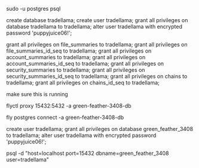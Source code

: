 
sudo -u postgres psql

create database tradellama;
create user tradellama;
grant all privileges on database tradellama to tradellama; 
alter user tradellama with encrypted password 'puppyjuice06!';

grant all privileges on file_summaries to tradellama; 
grant all privileges on file_summaries_id_seq to tradellama; 
grant all privileges on account_summaries to tradellama; 
grant all privileges on account_summaries_id_seq to tradellama; 
grant all privileges on security_summaries to tradellama; 
grant all privileges on security_summaries_id_seq to tradellama; 
grant all privileges on chains to tradellama; 
grant all privileges on chains_id_seq to tradellama; 


make sure this is running

flyctl proxy 15432:5432 -a green-feather-3408-db


fly postgres connect -a green-feather-3408-db

create user tradellama;
grant all privileges on database green_feather_3408 to tradellama;
alter user tradellama with encrypted password 'puppyjuice06!';

psql -d "host=localhost port=15432 dbname=green_feather_3408 user=tradellama"


